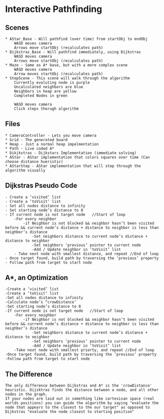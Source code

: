 # Interactive Pathfinding

## Scenes

    * AStar_Base - Will pathfind (over time) from startObj to endObj
        WASD moves camera
        Arrows move startObj (recalculates path)
    * Dijkstras_Base - Will pathfind immediately, using Dijkstras
        WASD moves camera
        Arrows move startObj (recalculates path)
    * Maze - Same as A* base, but with a more complex scene
        WASD moves camera
        Arrow moves startObj (recalculates path)
    * StepScene - This scene will walk through the algorithm
        Currently evaluting node is purple
        Uncalculated neighbors are blue
        Neighbors in heap are yellow
        Completed Nodes in green

        WASD moves camera
        Click steps thorugh algorithm

## Files

    * CameraController - Lets you move camera
    * Grid - The generated board
    * Heap - Just a normal heap impelmentation
    * Path - Live coded A*
    * Dikjkstras - Dijkstars Implementation (immediate solving)
    * AStar - AStar implementation that colors squares over time (Can choose distance hueristic)
    * AStarStep - AStar implementation that will step through the algorithm visually

## Dijkstras Pseudo Code

    - Create a ‘visited’ list
    - Create a ‘toVisit’ list
    - Set all nodes distance to infinity
    - Set starting node’s distance to 0
    - If current node is not target node   //Start of loop
        -For every neighbor
            -if Neighbor is not blocked && neighbor hasn’t been visited before && current node’s distance + distance to neighbor is less than neighbor’s distance
                -Set neighbors distance to current node’s distance + distance to neighbor
                -Set neighbors ‘previous’ pointer to current node
                -Add / Update neighbor in ‘toVisit’ list
        - Take next node with smallest distance, and repeat //End of loop
    - Once target found, build path by traversing the ‘previous’ property
    - Follow path from target to start node

## A\*, an Optimization

    -Create a ‘visited’ list
    -Create a ‘toVisit’ list
    -Set all nodes distance to infinity
    -Calculate node’s “crowDistance’
    -Set starting node’s distance to 0
    -If current node is not target node   //Start of loop
        -For every neighbor
            -if Neighbor is not blocked && neighbor hasn’t been visited before && current node’s distance + distance to neighbor is less than neighbor’s distance
                -Set neighbors distance to current node’s distance + distance to neighbor
                -Set neighbors ‘previous’ pointer to current node
                -Add / Update neighbor in ‘toVisit’ list
        -Take next node with smallest priorty, and repeat //End of loop
    -Once target found, build path by traversing the ‘previous’ property
    -Follow path from target to start node

## The Difference

    The only difference between Dijkstras and A* is the 'crowDistance' heuristic. Dijsktras finds the distance between a node, and all other nodes in the graph.
    If your nodes are laid out in something like cartesisan space (real worlds positions) you can guide the algorithm by saying "evaluate the node that appears to the closest to the our target" as opposed to Dijkstras "evaluate the node closest to starting position"

